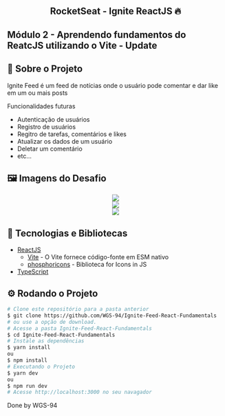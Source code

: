 <!-- Logotipo 
<div align="center">
  <img src="./Assets/ignite.png">
</div>-->

<!-- Title -->
<h2 align="center"> RocketSeat - Ignite ReactJS 🔥</h2>

<!-- Subtitle -->
<h2> Módulo 2 - Aprendendo fundamentos do ReatcJS utilizando o Vite - Update</h2>

<!-- Badges 
<p align="center">
  <a href="https://rocketseat.com.br">
    <img alt="Made by Rocketseat" src="https://img.shields.io/badge/made%20by-Rocketseat-%2306b656?style=flat-square">
  </a>
  <img alt="GitHub language count" src="https://img.shields.io/github/languages/count/brunoemferreira/rocketseat-ignite-dt-money?color=%2304D361?style=flat-square">
  <img alt="Repository size" src="https://img.shields.io/github/repo-size/brunoemferreira/rocketseat-ignite-dt-money?style=flat-square">
  <img alt="GitHub last commit" src="https://img.shields.io/github/last-commit/brunoemferreira/rocketseat-ignite-dt-money?style=flat-square">
</p>-->

<!-- Sobre o Projeto -->
## 🚀 Sobre o Projeto
Ignite Feed é um feed de notícias onde o usuário pode comentar e dar like em um ou mais posts

Funcionalidades futuras
- Autenticação de usuários
- Registro de usuários
- Regitro de tarefas, comentários e likes
- Atualizar os dados de um usuário
- Deletar um comentário
- etc...


<!--https://www.figma.com/file/8n9339j7p3LTzWyZdVM9C3/ToDo-List-(Copy)?node-id=43%3A88 -->

## 🖼️ Imagens do Desafio

<div align="center">
  <img src="https://user-images.githubusercontent.com/87288949/172735831-52a6f299-346e-47b1-b7b7-b4d2a245fcc8.PNG">
</div>
<div align="center">
  <img src="https://user-images.githubusercontent.com/87288949/172735836-72452196-dd6b-4d39-90a6-1abccc1a7633.PNG">
</div>
<div align="center">
  <img src="https://user-images.githubusercontent.com/87288949/172736268-646b867a-5d7d-42b8-bd65-caa1e8d9364d.PNG">
</div>

## 🧰 Tecnologias e Bibliotecas

* [ReactJS](https://pt-br.reactjs.org/tutorial/tutorial.html)
  * [Vite](https://www.npmjs.com/package/styled-components) - O Vite fornece código-fonte em ESM nativo
  * [phosphoricons](https://phosphoricons.com/) - Biblioteca for Icons in JS
* [TypeScript](https://www.typescriptlang.org/)

<!--### Tools para criar API Fake
 * [MirageJS]()-->

## ⚙️ Rodando o Projeto
```bash
# Clone este repositório para a pasta anterior
$ git clone https://github.com/WGS-94/Ignite-Feed-React-Fundamentals
# ou use a opção de download.
# Acesse a pasta Ignite-Feed-React-Fundamentals
$ cd Ignite-Feed-React-Fundamentals
# Instale as dependências
$ yarn install
ou
$ npm install
# Executando o Projeto
$ yarn dev 
ou
$ npm run dev
# Acesse http://localhost:3000 no seu navagador
```
Done by WGS-94
